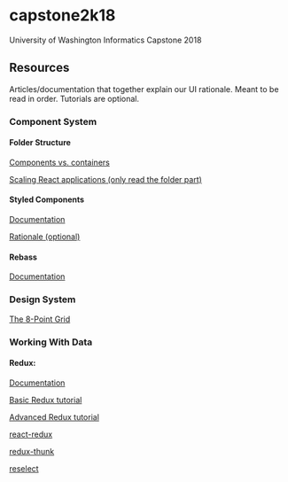 # capstone2k18
University of Washington Informatics Capstone 2018


## Resources
Articles/documentation that together explain our UI rationale. Meant to be read in order. Tutorials are optional.


### Component System

#### Folder Structure
[Components vs. containers](https://medium.com/@dan_abramov/smart-and-dumb-components-7ca2f9a7c7d0)

[Scaling React applications (only read the folder part)](https://www.smashingmagazine.com/2016/09/how-to-scale-react-applications/)

#### Styled Components
[Documentation](https://www.styled-components.com/docs)

[Rationale (optional)](https://www.youtube.com/watch?time_continue=89&v=bIK2NwoK9xk)

#### Rebass
[Documentation](http://jxnblk.com/rebass/)


### Design System
[The 8-Point Grid](https://spec.fm/specifics/8-pt-grid)


### Working With Data

#### Redux:
[Documentation](https://redux.js.org/)

[Basic Redux tutorial](https://egghead.io/courses/getting-started-with-redux)

[Advanced Redux tutorial](https://egghead.io/courses/building-react-applications-with-idiomatic-redux)

[react-redux](https://github.com/reactjs/react-redux)

[redux-thunk](https://github.com/gaearon/redux-thunk)

[reselect](https://github.com/reactjs/reselect)

